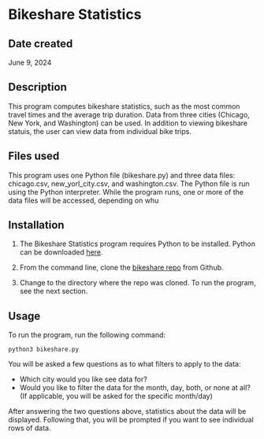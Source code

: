 # Bikeshare Statistics

## Date created

June 9, 2024

## Description

This program computes bikeshare statistics, such as the most common travel times and the average trip duration. Data from three cities (Chicago, New York, and Washington) can be used. In addition to viewing bikeshare statuis, the user can view data from individual bike trips.

## Files used

This program uses one Python file (bikeshare.py) and three data files: chicago.csv, new_yorl_city.csv, and washington.csv. The Python file is run using the Python interpreter. While the program runs, one or more of the data files will be accessed, depending on whu

## Installation

1. The Bikeshare Statistics program requires Python to be installed. Python can be downloaded [here](https://www.python.org/downloads/).

2. From the command line, clone the [bikeshare repo](https://github.com/scottschwarz77/pdsnd_github) from Github.

3. Change to the directory where the repo was cloned. To run the program, see the next section.

## Usage

To run the program, run the following command:

```
python3 bikeshare.py
```

You will be asked a few questions as to what filters to apply to the data:

- Which city would you like see data for?
- Would you like to filter the data for the month, day, both, or none at all? (If applicable, you will be asked for the specific month/day)

After answering the two questions above, statistics about the data will be displayed. Following that, you will be prompted if you want to see individual rows of data.


